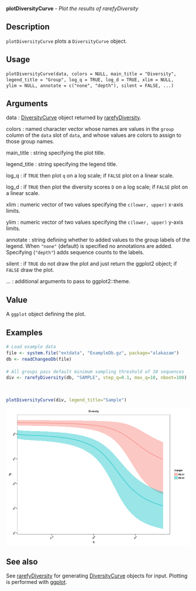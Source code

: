 





**plotDiversityCurve** - *Plot the results of rarefyDiversity*

Description
--------------------

`plotDiversityCurve` plots a `DiversityCurve` object.


Usage
--------------------
```
plotDiversityCurve(data, colors = NULL, main_title = "Diversity",
legend_title = "Group", log_q = TRUE, log_d = TRUE, xlim = NULL,
ylim = NULL, annotate = c("none", "depth"), silent = FALSE, ...)
```

Arguments
-------------------

data
:   [DiversityCurve](DiversityCurve-class.md) object returned by 
[rarefyDiversity](rarefyDiversity.md).

colors
:   named character vector whose names are values in the 
`group` column of the `data` slot of `data`,
and whose values are colors to assign to those group names.

main_title
:   string specifying the plot title.

legend_title
:   string specifying the legend title.

log_q
:   if `TRUE` then plot <code class = 'eq'>q</code> on a log scale;
if `FALSE` plot on a linear scale.

log_d
:   if `TRUE` then plot the diversity scores <code class = 'eq'>D</code> 
on a log scale; if `FALSE` plot on a linear scale.

xlim
:   numeric vector of two values specifying the 
`c(lower, upper)` x-axis limits.

ylim
:   numeric vector of two values specifying the 
`c(lower, upper)` y-axis limits.

annotate
:   string defining whether to added values to the group labels 
of the legend. When `"none"` (default) is specified no
annotations are added. Specifying (`"depth"`) adds 
sequence counts to the labels.

silent
:   if `TRUE` do not draw the plot and just return the ggplot2 
object; if `FALSE` draw the plot.

...
:   additional arguments to pass to ggplot2::theme.



Value
-------------------

A `ggplot` object defining the plot.



Examples
-------------------

```R
# Load example data
file <- system.file("extdata", "ExampleDb.gz", package="alakazam")
db <- readChangeoDb(file)

# All groups pass default minimum sampling threshold of 10 sequences
div <- rarefyDiversity(db, "SAMPLE", step_q=0.1, max_q=10, nboot=100)

```


```


```


```R
plotDiversityCurve(div, legend_title="Sample")
```

![4](plotDiversityCurve-4.png)


See also
-------------------

See [rarefyDiversity](rarefyDiversity.md) for generating [DiversityCurve](DiversityCurve-class.md)
objects for input. Plotting is performed with [ggplot](http://www.inside-r.org/packages/cran/ggplot2/docs/ggplot).



